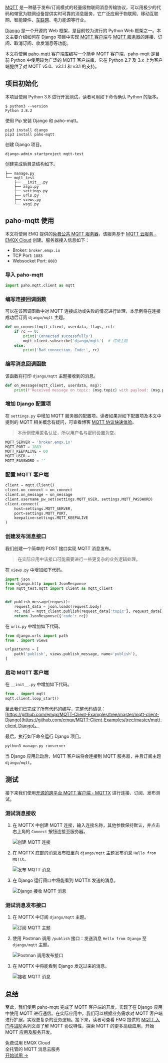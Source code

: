 [MQTT](https://mqtt.org/) 是一种基于发布/订阅模式的轻量级物联网消息传输协议，可以用极少的代码和带宽为联网设备提供实时可靠的消息服务，它广泛应用于物联网、移动互联网、智能硬件、[车联网](https://www.emqx.com/zh/blog/category/internet-of-vehicles)、电力能源等行业。

[Django](https://www.djangoproject.com/) 是一个开源的 Web 框架，是目前较为流行的 Python Web 框架之一。本文主要介绍如何在 Django 项目中实现 [MQTT 客户端](https://www.emqx.io/zh/mqtt-client)与 [MQTT 服务器](https://www.emqx.com/zh/mqtt/public-mqtt5-broker)的连接、订阅、取消订阅、收发消息等功能。

本文将使用 [paho-mqtt](https://www.eclipse.org/paho/index.php?page=clients/python/index.php) 客户端库编写一个简单 MQTT 客户端，paho-mqtt 是目前 Python 中使用较为广泛的 MQTT 客户端库，它在 Python 2.7 及 3.x 上为客户端提供了对 MQTT v5.0、v3.1.1 和 v3.1 的支持。


## 项目初始化

本项目使用 Python 3.8 进行开发测试，读者可用如下命令确认 Python 的版本。

```shell
$ python3 --version
Python 3.8.2
```

使用 Pip 安装 Django 和 paho-mqtt。

```shell
pip3 install django
pip3 install paho-mqtt
```

创建 Django 项目。

```shell
django-admin startproject mqtt-test
```

创建完成后目录结构如下。

```
├── manage.py
└── mqtt_test
    ├── __init__.py
    ├── asgi.py
    ├── settings.py
    ├── urls.py
    ├── views.py
    └── wsgi.py
```


## paho-mqtt 使用

本文将使用 EMQ 提供的[免费公共 MQTT 服务器](https://www.emqx.com/zh/mqtt/public-mqtt5-broker)，该服务基于 [MQTT 云服务 - EMQX Cloud](https://www.emqx.com/zh/cloud) 创建。服务器接入信息如下：

- Broker: `broker.emqx.io`
- TCP Port: `1883`
- Websocket Port: `8083`

### 导入 paho-mqtt

```python
import paho.mqtt.client as mqtt
```

### 编写连接回调函数

可以在该回调函数中对 MQTT 连接成功或失败的情况进行处理，本示例将在连接成功后订阅 `django/mqtt` 主题。

```python
def on_connect(mqtt_client, userdata, flags, rc):
    if rc == 0:
        print('Connected successfully')
        mqtt_client.subscribe('django/mqtt')  # 订阅主题
    else:
        print('Bad connection. Code:', rc)
```

### 编写消息回调函数

该函数将打印 `django/mqtt` 主题接收到的消息。

```python
def on_message(mqtt_client, userdata, msg):
    print(f'Received message on topic: {msg.topic} with payload: {msg.payload}')
```

### 增加 Django 配置项

在 `settings.py` 中增加 MQTT 服务器的配置项。读者如果对如下配置项及本文中提到的 MQTT 相关概念有疑问，可查看博客 [MQTT 协议快速体验](https://www.emqx.com/zh/blog/the-easiest-guide-to-getting-started-with-mqtt)。

> 本示例使用匿名认证，所以用户名与密码设置为空。

```python
MQTT_SERVER = 'broker.emqx.io'
MQTT_PORT = 1883
MQTT_KEEPALIVE = 60
MQTT_USER = ''
MQTT_PASSWORD = ''
```

### 配置 MQTT 客户端

```python
client = mqtt.Client()
client.on_connect = on_connect
client.on_message = on_message
client.username_pw_set(settings.MQTT_USER, settings.MQTT_PASSWORD)
client.connect(
    host=settings.MQTT_SERVER,
    port=settings.MQTT_PORT,
    keepalive=settings.MQTT_KEEPALIVE
)

```

### 创建发布消息接口

我们创建一个简单的 POST 接口实现 MQTT 消息发布。

> 在实际应用中该接口可能需要进行一些更复杂的业务逻辑处理。

在 `views.py` 中增加如下代码。

```python
import json
from django.http import JsonResponse
from mqtt_test.mqtt import client as mqtt_client


def publish_message(request):
    request_data = json.loads(request.body)
    rc, mid = mqtt_client.publish(request_data['topic'], request_data['msg'])
    return JsonResponse({'code': rc})

```

在 `urls.py` 中增加如下代码。

```python
from django.urls import path
from . import views

urlpatterns = [
    path('publish', views.publish_message, name='publish'),
]
```

### 启动 MQTT 客户端

在 `__init__.py` 中增加如下代码。

```python
from . import mqtt
mqtt.client.loop_start()
```

至此我们已完成了所有代码的编写，完整代码请见：[https://github.com/emqx/MQTT-Client-Examples/tree/master/mqtt-client-Django](https://github.com/emqx/MQTT-Client-Examples/tree/master/mqtt-client-Django)。

最后，执行如下命令运行 Django 项目。

```bash
python3 manage.py runserver
```

当 Django 应用启动后，MQTT 客户端将会连接到 MQTT 服务器，并且订阅主题 `django/mqtt`。



## 测试

接下来我们使用[开源的跨平台 MQTT 客户端 - MQTTX](https://mqttx.app/zh) 进行连接、订阅、发布测试。

### 测试消息接收

1. 在 MQTTX 中创建 MQTT 连接，输入连接名称，其他参数保持默认，并点击右上角的 `Connect` 按钮连接至服务器。

   ![创建 MQTT 连接](https://assets.emqx.com/images/f9b4449af7ac15183ca9b66ea7210ed1.png)

2. 在 MQTTX 底部的消息发布框里向 `django/mqtt` 主题发布消息 `Hello from MQTTX`。

      ![发布 MQTT 消息](https://assets.emqx.com/images/1d138bc5e7720c3a8c938137e6472ecb.png)

3. 在 Django 运行窗口中将能看到 MQTTX 发送的消息。

      ![Django 接收 MQTT 消息](https://assets.emqx.com/images/ad1a0e19f4bb66c7ebb614eac362a22c.png)


### 测试消息发布接口

1. 在 MQTTX 中订阅 `django/mqtt` 主题。

    ![订阅 MQTT 主题](https://assets.emqx.com/images/fe6d48d40f8411a8921747d02ff8abc6.png)

2. 使用 Postman 调用 `/publish` 接口：发送消息 `Hello from Django` 至 `django/mqtt` 主题。

   ![Postman 调用发布接口](https://assets.emqx.com/images/047e4c70a29041ab23d67379b3114bce.png)

3. 在 MQTTX 中将能看到 Django 发送过来的消息。

   ![接收 MQTT 消息](https://assets.emqx.com/images/9490d8e462c63a461f5540032d03aadc.png)


## 总结

至此，我们使用 paho-mqtt 完成了 MQTT 客户端的开发，实现了在 Django 应用中使用 MQTT 进行通信。在实际应用中，我们可以根据业务需求对 MQTT 客户端进行扩展，实现更复杂的业务逻辑。接下来，读者可查看 EMQ 提供的 [MQTT 入门与进阶](https://www.emqx.com/zh/mqtt)系列文章了解 MQTT 协议特性，探索 MQTT 的更多高级应用，开始 MQTT 应用及服务开发。



<section class="promotion">
    <div>
        免费试用 EMQX Cloud
        <div class="is-size-14 is-text-normal has-text-weight-normal">全托管的 MQTT 消息云服务</div>
    </div>
    <a href="https://accounts-zh.emqx.com/signup?continue=https://cloud.emqx.com/console/deployments/0?oper=new" class="button is-gradient px-5">开始试用 →</a>
</section>
